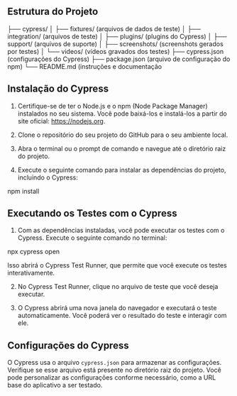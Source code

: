 ## Estrutura do Projeto

├── cypress/
│ ├── fixtures/ (arquivos de dados de teste)
│ ├── integration/ (arquivos de teste)
│ ├── plugins/ (plugins do Cypress)
│ ├── support/ (arquivos de suporte)
│ ├── screenshots/ (screenshots gerados por testes)
│ └── videos/ (vídeos gravados dos testes)
├── cypress.json (configurações do Cypress)
├── package.json (arquivo de configuração do npm)
└── README.md (instruções e documentação


## Instalação do Cypress

1. Certifique-se de ter o Node.js e o npm (Node Package Manager) instalados no seu sistema. Você pode baixá-los e instalá-los a partir do site oficial: https://nodejs.org.

2. Clone o repositório do seu projeto do GitHub para o seu ambiente local.

3. Abra o terminal ou o prompt de comando e navegue até o diretório raiz do projeto.

4. Execute o seguinte comando para instalar as dependências do projeto, incluindo o Cypress:

npm install


## Executando os Testes com o Cypress

1. Com as dependências instaladas, você pode executar os testes com o Cypress. Execute o seguinte comando no terminal:

npx cypress open


Isso abrirá o Cypress Test Runner, que permite que você execute os testes interativamente.

2. No Cypress Test Runner, clique no arquivo de teste que você deseja executar.

3. O Cypress abrirá uma nova janela do navegador e executará o teste automaticamente. Você poderá ver o resultado do teste e interagir com ele.

## Configurações do Cypress

O Cypress usa o arquivo `cypress.json` para armazenar as configurações. Verifique se esse arquivo está presente no diretório raiz do projeto. Você pode personalizar as configurações conforme necessário, como a URL base do aplicativo a ser testado.
